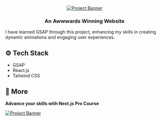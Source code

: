 <div align="center">
  <br />
    <a href="https://youtu.be/zA9r5zTllx4" target="_blank">
      <img src="https://github.com/user-attachments/assets/ab600f24-f4d9-4cef-8f1e-3fd9194afb30" alt="Project Banner">
    </a>
  <br />

  <h3 align="center">An Awwwards Winning Website</h3>
</div>



I have learned GSAP through this project, enhancing my skills in creating dynamic animations and engaging user experiences.

## <a name="tech-stack">⚙️ Tech Stack</a>

- GSAP
- React.js
- Tailwind CSS

## <a name="more">🚀 More</a>

**Advance your skills with Next.js Pro Course**

<a href="https://jsmastery.pro/next15" target="_blank">
   <img src="https://github.com/user-attachments/assets/b8760e69-1f81-4a71-9108-ceeb1de36741" alt="Project Banner">
</a>
